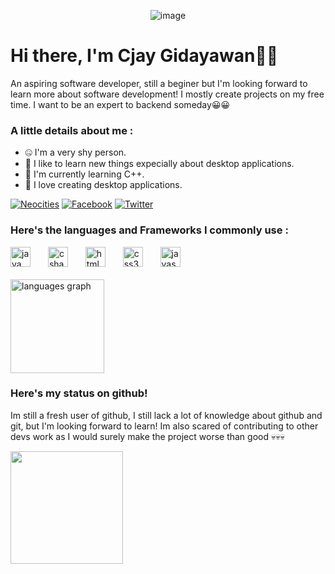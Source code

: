 <p align="center">
  <img src="https://github.com/user-attachments/assets/e64d9dd0-daea-475d-91b6-8a914e3732df" alt="image">
</p>

# Hi there, I'm Cjay Gidayawan👋👋
An aspiring software developer, still a beginer but I'm looking forward to learn more about software development!
I mostly create projects on my free time. I want to be an expert to backend someday😀😀

### A little details about me :
<ul >
  <li>🤐 I'm a very shy person.</li>
  <li>🧠 I like to learn new things expecially about desktop applications.</li>
  <li>🚀 I'm currently learning C++.</li>
  <li>🔨 I love creating desktop applications.</li>
</ul>

[![Neocities](https://img.shields.io/badge/Website-303045?style=for-the-badge&logo=Website&logoColor=white)](https://sarrygeez.neocities.org)
[![Facebook](https://img.shields.io/badge/Facebook-0077B5?style=for-the-badge&logo=Facebook&logoColor=white)](https://www.facebook.com/cjay.gidayawan/)
[![Twitter](https://img.shields.io/badge/Twitter-1DA1F2?style=for-the-badge&logo=X&logoColor=white)](https://x.com/CrotchHom)

### Here's the languages and Frameworks I commonly use :
<div>
  <img src="https://cdn.jsdelivr.net/gh/devicons/devicon/icons/java/java-original.svg" height="32" alt="java logo"  />
  <img width="20" />
  <img src="https://cdn.jsdelivr.net/gh/devicons/devicon/icons/csharp/csharp-original.svg" height="32" alt="csharp logo"  />
  <img width="20" />
  <img src="https://cdn.jsdelivr.net/gh/devicons/devicon/icons/html5/html5-original.svg" height="32" alt="html5 logo"  />
  <img width="20" />
  <img src="https://cdn.jsdelivr.net/gh/devicons/devicon/icons/css3/css3-original.svg" height="32" alt="css3 logo"  />
  <img width="20" />
  <img src="https://cdn.jsdelivr.net/gh/devicons/devicon/icons/javascript/javascript-original.svg" height="32" alt="javascript logo"  />
  <img width="20" />
  <!--<img src="https://cdn.jsdelivr.net/gh/devicons/devicon/icons/electron/electron-original.svg" height="32" alt="react logo"  /> !-->
</div>
</br>
<img src="https://github-readme-stats.vercel.app/api/top-langs?username=SarryGeezOwO&locale=en&hide_title=false&layout=compact&card_width=350&langs_count=10&theme=dark&hide_border=true&order=2" height="150" alt="languages graph"  />

### Here's my status on github!
<p>Im still a fresh user of github, I still lack a lot of knowledge about github and git, but I'm looking forward to learn! Im also scared of contributing to other devs work as I would surely make the project worse than good 💀💀💀</p>
<img height="180em"  src="https://github-readme-stats.vercel.app/api?username=SarryGeezOwO&show_icons=true&hide_border=true&&count_private=true&include_all_commits=true&theme=dark"/>
